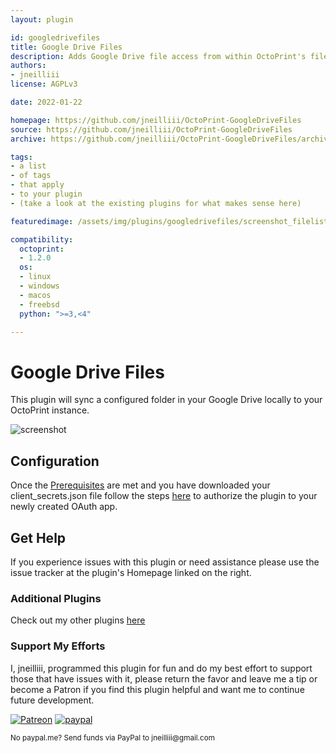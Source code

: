 ```yaml
---
layout: plugin

id: googledrivefiles
title: Google Drive Files
description: Adds Google Drive file access from within OctoPrint's file manager.
authors:
- jneilliii
license: AGPLv3

date: 2022-01-22

homepage: https://github.com/jneilliii/OctoPrint-GoogleDriveFiles
source: https://github.com/jneilliii/OctoPrint-GoogleDriveFiles
archive: https://github.com/jneilliii/OctoPrint-GoogleDriveFiles/archive/master.zip

tags:
- a list
- of tags
- that apply
- to your plugin
- (take a look at the existing plugins for what makes sense here)

featuredimage: /assets/img/plugins/googledrivefiles/screenshot_filelist.png

compatibility:
  octoprint:
  - 1.2.0
  os:
  - linux
  - windows
  - macos
  - freebsd
  python: ">=3,<4"

---
```


# Google Drive Files

This plugin will sync a configured folder in your Google Drive locally to your OctoPrint instance.

![screenshot](/assets/img/plugins/googlegrivefiles/screenshot_filelist.png)

## Configuration

Once the [Prerequisites](https://github.com/jneilliii/OctoPrint-GoogleDriveFiles#create-a-google-oauth-app) are met and you have downloaded your client_secrets.json file follow the steps [here](https://github.com/jneilliii/OctoPrint-GoogleDriveFiles#configuration) to authorize the plugin to your newly created OAuth app.

## Get Help

If you experience issues with this plugin or need assistance please use the issue tracker at the plugin's Homepage linked on the right.

### Additional Plugins

Check out my other plugins [here](https://plugins.octoprint.org/by_author/#jneilliii)

### Support My Efforts
I, jneilliii, programmed this plugin for fun and do my best effort to support those that have issues with it, please return the favor and leave me a tip or become a Patron if you find this plugin helpful and want me to continue future development.

[![Patreon](/assets/img/plugins/googlegrivefiles/patreon-with-text-new.png)](https://www.patreon.com/jneilliii) [![paypal](/assets/img/plugins/googlegrivefiles/paypal-with-text.png)](https://paypal.me/jneilliii)

<small>No paypal.me? Send funds via PayPal to jneilliii&#64;gmail&#46;com</small>
